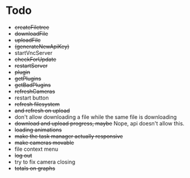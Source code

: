 Todo
=====
* ~~createFiletree~~
* ~~downloadFile~~
* ~~uploadFile~~
* ~~(generateNewApiKey)~~
* startVncServer
* ~~checkForUpdate~~
* ~~restartServer~~
* ~~plugin~~
* ~~getPlugins~~
* ~~getBadPlugins~~
* ~~refreshCameras~~
* restart button
* ~~refresh filesystem~~
* ~~and refresh on upload~~
* don't allow downloading a file while the same file is downloading
* ~~download and upload progress, maybe~~ Nope, api doesn't allow this.
* ~~loading animations~~
* ~~make the task manager actually responsive~~
* ~~make cameras movable~~
* file context menu
* ~~log out~~
* try to fix camera closing
* ~~totals on graphs~~